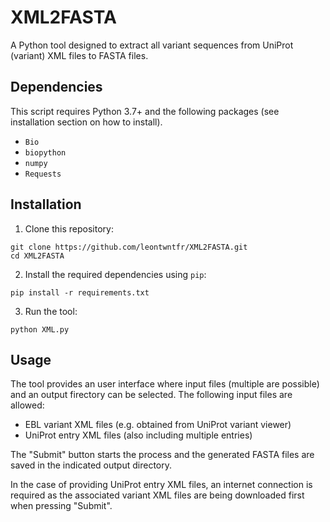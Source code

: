 # XML2FASTA

A Python tool designed to extract all variant sequences from UniProt (variant) XML files to FASTA files.  

## Dependencies

This script requires Python 3.7+ and the following packages (see installation section on how to install).

- `Bio`
- `biopython`
- `numpy`
- `Requests`

## Installation

1. Clone this repository:

```
git clone https://github.com/leontwntfr/XML2FASTA.git
cd XML2FASTA
```

2. Install the required dependencies using ``pip``:

```
pip install -r requirements.txt
```

3. Run the tool:

```
python XML.py
```

## Usage

The tool provides an user interface where input files (multiple are possible) and an output firectory can be selected. The following input files are allowed:
- EBL variant XML files (e.g. obtained from UniProt variant viewer)
- UniProt entry XML files (also including multiple entries)

The "Submit" button starts the process and the generated FASTA files are saved in the indicated output directory.

In the case of providing UniProt entry XML files, an internet connection is required as the associated variant XML files are being downloaded first when pressing "Submit".